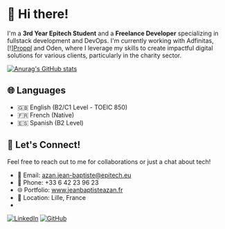 # 👋 Hi there!
I'm a **3rd Year Epitech Student** and a **Freelance Developer** specializing in fullstack development and DevOps. I'm currently working with Adfinitas, [!][Proppl](https://github.com/proppl-io/) and Oden, where I leverage my skills to create impactful digital solutions for various clients, particularly in the charity sector.

[![Anurag's GitHub stats](https://github-readme-stats.vercel.app/api?username=jean-baptisteAZAN)](https://github.com/anuraghazra/github-readme-stats)

## 🌐 Languages
- 🇬🇧 English (B2/C1 Level - TOEIC 850)
- 🇫🇷 French (Native)
- 🇪🇸 Spanish (B2 Level)

## 🚀 Let's Connect!
Feel free to reach out to me for collaborations or just a chat about tech!
- 📧 Email: azan.jean-baptiste@epitech.eu
- 📱 Phone: +33 6 42 23 96 23
- 🌐 Portfolio: www.jeanbaptisteazan.fr
- 💼 Location: Lille, France
- 


[![LinkedIn](https://img.shields.io/badge/-LinkedIn-0077B5?style=flat&logo=LinkedIn)](https://www.linkedin.com/in/jean-baptiste-azan/)
[![GitHub](https://img.shields.io/badge/-GitHub-181717?style=flat&logo=GitHub)](https://github.com/jean-baptisteAZAN)

